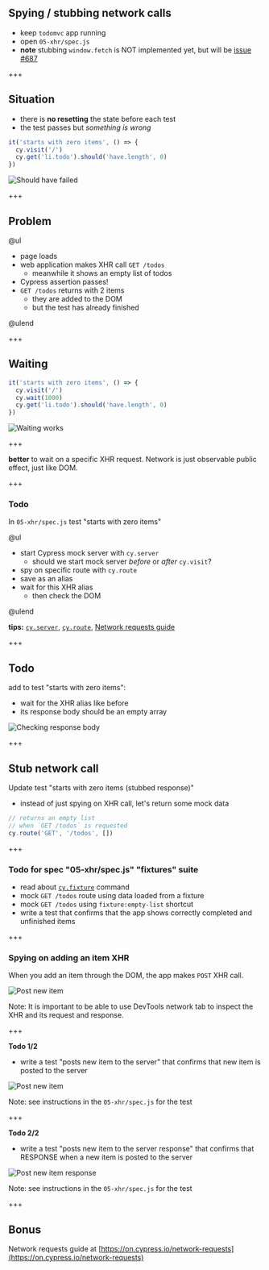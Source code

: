 ## Spying / stubbing network calls

- keep `todomvc` app running
- open `05-xhr/spec.js`
- **note** stubbing `window.fetch` is NOT implemented yet, but will be [issue #687](https://github.com/cypress-io/cypress/issues/687)

+++

## Situation

- there is **no resetting** the state before each test
- the test passes but _something is wrong_

```javascript
it('starts with zero items', () => {
  cy.visit('/')
  cy.get('li.todo').should('have.length', 0)
})
```

![Should have failed](img/test-passes-but-this-is-wrong.png)

+++

## Problem

@ul

- page loads
- web application makes XHR call `GET /todos`
  - meanwhile it shows an empty list of todos
- Cypress assertion passes!
- `GET /todos` returns with 2 items
  - they are added to the DOM
  - but the test has already finished

@ulend

+++

## Waiting

```javascript
it('starts with zero items', () => {
  cy.visit('/')
  cy.wait(1000)
  cy.get('li.todo').should('have.length', 0)
})
```

![Waiting works](img/waiting.png)

+++

**better** to wait on a specific XHR request. Network is just observable public effect, just like DOM.

+++

### Todo

In `05-xhr/spec.js` test "starts with zero items"

@ul

- start Cypress mock server with `cy.server`
  - should we start mock server _before_ or _after_ `cy.visit`?
- spy on specific route with `cy.route`
- save as an alias
- wait for this XHR alias
  - then check the DOM

@ulend

**tips:** [`cy.server`](https://on.cypress.io/server), [`cy.route`]('https://on.cypress.io/route), [Network requests guide](https://on.cypress.io/network-requests)

+++

## Todo

add to test "starts with zero items":

- wait for the XHR alias like before
- its response body should be an empty array

![Checking response body](img/response-body.png)

+++

## Stub network call

Update test "starts with zero items (stubbed response)"

- instead of just spying on XHR call, let's return some mock data

```javascript
// returns an empty list
// when `GET /todos` is requested
cy.route('GET', '/todos', [])
```

+++

### Todo for spec "05-xhr/spec.js" "fixtures" suite

- read about [`cy.fixture`](http://on.cypress.io/fixture) command
- mock `GET /todos` route using data loaded from a fixture
- mock `GET /todos` using `fixture:empty-list` shortcut
- write a test that confirms that the app shows correctly completed and unfinished items

+++

### Spying on adding an item XHR

When you add an item through the DOM, the app makes `POST` XHR call.

![Post new item](img/post-item.png)

Note:
It is important to be able to use DevTools network tab to inspect the XHR and its request and response.

+++

**Todo 1/2**

- write a test "posts new item to the server" that confirms that new item is posted to the server

![Post new item](img/post-item.png)

Note:
see instructions in the `05-xhr/spec.js` for the test

+++

**Todo 2/2**

- write a test "posts new item to the server response" that confirms that RESPONSE when a new item is posted to the server

![Post new item response](img/post-item-response.png)

Note:
see instructions in the `05-xhr/spec.js` for the test

+++

## Bonus

Network requests guide at [https://on.cypress.io/network-requests](https://on.cypress.io/network-requests)
